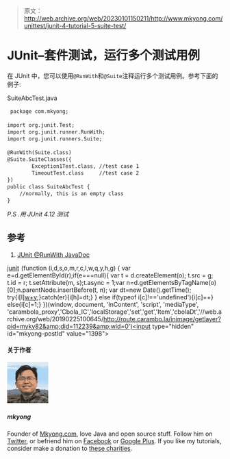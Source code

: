 > 原文：<http://web.archive.org/web/20230101150211/http://www.mkyong.com/unittest/junit-4-tutorial-5-suite-test/>

# JUnit–套件测试，运行多个测试用例

在 JUnit 中，您可以使用`@RunWith`和`@Suite`注释运行多个测试用例。参考下面的例子:

SuiteAbcTest.java

```
 package com.mkyong;

import org.junit.Test;
import org.junit.runner.RunWith;
import org.junit.runners.Suite;

@RunWith(Suite.class)
@Suite.SuiteClasses({
        Exception1Test.class, //test case 1
        TimeoutTest.class     //test case 2
})
public class SuiteAbcTest {
	//normally, this is an empty class
} 
```

*P.S .用 JUnit 4.12 测试*

## 参考

1.  [JUnit @RunWith JavaDoc](http://web.archive.org/web/20190225100645/http://junit.org/junit4/javadoc/4.12/org/junit/runner/RunWith.html)

[junit](http://web.archive.org/web/20190225100645/http://www.mkyong.com/tag/junit/)![](img/5ca0b5b6dc9e3ce37bf9430a5a004991.png) (function (i,d,s,o,m,r,c,l,w,q,y,h,g) { var e=d.getElementById(r);if(e===null){ var t = d.createElement(o); t.src = g; t.id = r; t.setAttribute(m, s);t.async = 1;var n=d.getElementsByTagName(o)[0];n.parentNode.insertBefore(t, n); var dt=new Date().getTime(); try{i[l][w+y](h,i[l][q+y](h)+'&amp;'+dt);}catch(er){i[h]=dt;} } else if(typeof i[c]!=='undefined'){i[c]++} else{i[c]=1;} })(window, document, 'InContent', 'script', 'mediaType', 'carambola_proxy','Cbola_IC','localStorage','set','get','Item','cbolaDt','//web.archive.org/web/20190225100645/http://route.carambo.la/inimage/getlayer?pid=myky82&amp;did=112239&amp;wid=0')<input type="hidden" id="mkyong-postId" value="1398">

#### 关于作者

![author image](img/322cf1db3a3690a3fdafe486631e2242.png)

##### mkyong

Founder of [Mkyong.com](http://web.archive.org/web/20190225100645/http://mkyong.com/), love Java and open source stuff. Follow him on [Twitter](http://web.archive.org/web/20190225100645/https://twitter.com/mkyong), or befriend him on [Facebook](http://web.archive.org/web/20190225100645/http://www.facebook.com/java.tutorial) or [Google Plus](http://web.archive.org/web/20190225100645/https://plus.google.com/110948163568945735692?rel=author). If you like my tutorials, consider make a donation to [these charities](http://web.archive.org/web/20190225100645/http://www.mkyong.com/blog/donate-to-charity/).